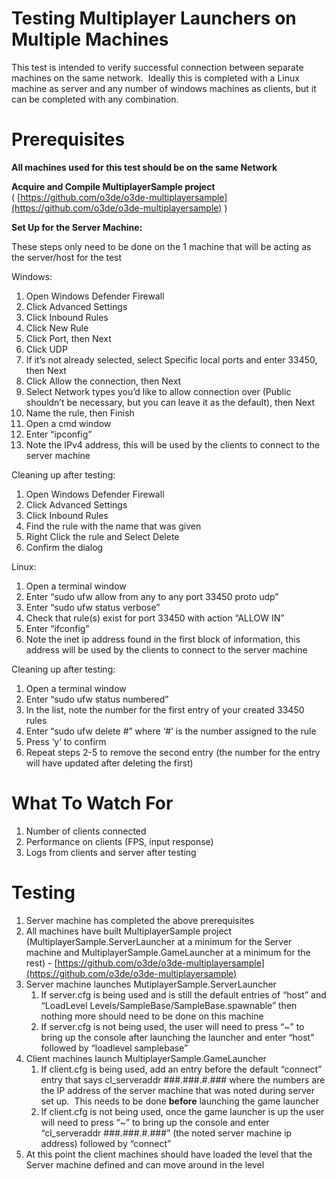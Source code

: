 **Testing Multiplayer Launchers on Multiple Machines**
======================================================

This test is intended to verify successful connection between separate machines on the same network.  Ideally this is completed with a Linux machine as server and any number of windows machines as clients, but it can be completed with any combination.

**Prerequisites**
=================

**All machines used for this test should be on the same Network**

**Acquire and Compile MultiplayerSample project** ( [https://github.com/o3de/o3de-multiplayersample](https://github.com/o3de/o3de-multiplayersample) )

**Set Up for the Server Machine:**

These steps only need to be done on the 1 machine that will be acting as the server/host for the test

Windows:

1.  Open Windows Defender Firewall
2.  Click Advanced Settings
3.  Click Inbound Rules
4.  Click New Rule
5.  Click Port, then Next
6.  Click UDP
7.  If it’s not already selected, select Specific local ports and enter 33450, then Next
8.  Click Allow the connection, then Next
9.  Select Network types you’d like to allow connection over (Public shouldn’t be necessary, but you can leave it as the default), then Next
10.  Name the rule, then Finish
11.  Open a cmd window
12.  Enter “ipconfig”
13.  Note the IPv4 address, this will be used by the clients to connect to the server machine

Cleaning up after testing:

1.  Open Windows Defender Firewall
2.  Click Advanced Settings
3.  Click Inbound Rules
4.  Find the rule with the name that was given
5.  Right Click the rule and Select Delete
6.  Confirm the dialog

Linux:

1.  Open a terminal window
2.  Enter “sudo ufw allow from any to any port 33450 proto udp”
3.  Enter “sudo ufw status verbose”
4.  Check that rule(s) exist for port 33450 with action “ALLOW IN”
5.  Enter “ifconfig”
6.  Note the inet ip address found in the first block of information, this address will be used by the clients to connect to the server machine

Cleaning up after testing:

1.  Open a terminal window
2.  Enter “sudo ufw status numbered”
3.  In the list, note the number for the first entry of your created 33450 rules
4.  Enter “sudo ufw delete #” where ‘#’ is the number assigned to the rule
5.  Press ‘y’ to confirm
6.  Repeat steps 2-5 to remove the second entry (the number for the entry will have updated after deleting the first)

**What To Watch For**
=====================

1.  Number of clients connected
2.  Performance on clients (FPS, input response)
3.  Logs from clients and server after testing

**Testing**
===========

1.  Server machine has completed the above prerequisites
2.  All machines have built MultiplayerSample project (MultiplayerSample.ServerLauncher at a minimum for the Server machine and MultiplayerSample.GameLauncher at a minimum for the rest) - [https://github.com/o3de/o3de-multiplayersample](https://github.com/o3de/o3de-multiplayersample)
3.  Server machine launches MutiplayerSample.ServerLauncher
    1.  If server.cfg is being used and is still the default entries of “host” and “LoadLevel Levels/SampleBase/SampleBase.spawnable” then nothing more should need to be done on this machine
    2.  If server.cfg is not being used, the user will need to press “~” to bring up the console after launching the launcher and enter “host” followed by “loadlevel samplebase”
4.  Client machines launch MultiplayerSample.GameLauncher
    1.  If client.cfg is being used, add an entry before the default “connect” entry that says cl\_serveraddr ###.###.#.### where the numbers are the IP address of the server machine that was noted during server set up.  This needs to be done **before** launching the game launcher
    2.  If client.cfg is not being used, once the game launcher is up the user will need to press “~” to bring up the console and enter “cl\_serveraddr ###.###.#.###” (the noted server machine ip address) followed by “connect”
5.  At this point the client machines should have loaded the level that the Server machine defined and can move around in the level